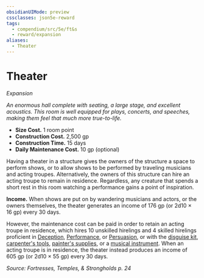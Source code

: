 ```yaml
---
obsidianUIMode: preview
cssclasses: json5e-reward
tags:
  - compendium/src/5e/ft&s
  - reward/expansion
aliases:
  - Theater
---
```

# Theater
*Expansion*  

*An enormous hall complete with seating, a large stage, and excellent acoustics. This room is well equipped for plays, concerts, and speeches, making them feel that much more true-to-life.*

- **Size Cost.** 1 room point  
- **Construction Cost.** 2,500 gp  
- **Construction Time.** 15 days  
- **Daily Maintenance Cost.** 10 gp (optional)  

Having a theater in a structure gives the owners of the structure a space to perform shows, or to allow shows to be performed by traveling musicians and acting troupes. Alternatively, the owners of this structure can hire an acting troupe to remain in residence. Regardless, any creature that spends a short rest in this room watching a performance gains a point of inspiration.

**Income.** When shows are put on by wandering musicians and actors, or the owners themselves, the theater generates an income of 176 gp (or 2d10 × 16 gp) every 30 days.

However, the maintenance cost can be paid in order to retain an acting troupe in residence, which hires 10 unskilled hirelings and 4 skilled hirelings proficient in [Deception](2-Mechanics/CLI/rules/skills.md#Deception), [Performance](2-Mechanics/CLI/rules/skills.md#Performance), or [Persuasion](2-Mechanics/CLI/rules/skills.md#Persuasion), or with the [disguise kit](2-Mechanics/CLI/items/disguise-kit.md), [carpenter's tools](2-Mechanics/CLI/items/carpenters-tools.md), [painter's supplies](2-Mechanics/CLI/items/painters-supplies.md), or a [musical instrument](2-Mechanics/CLI/items/musical-instrument.md). When an acting troupe is in residence, the theater instead produces an income of 605 gp (or 2d10 × 55 gp) every 30 days.

*Source: Fortresses, Temples, & Strongholds p. 24*